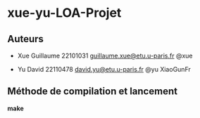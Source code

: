 # xue-yu-LOA-Projet

## Auteurs

* Xue Guillaume 22101031 guillaume.xue@etu.u-paris.fr @xue

* Yu David 22110478 david.yu@etu.u-paris.fr @yu XiaoGunFr

## Méthode de compilation et lancement

__make__


